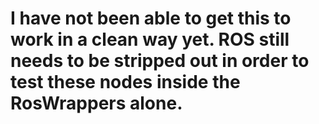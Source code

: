 # I have not been able to get this to work in a clean way yet.  ROS still needs to be stripped out in order to test these nodes inside the RosWrappers alone.
